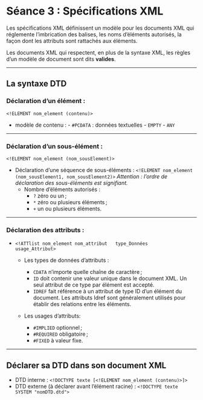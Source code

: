 # Séance 3 : Spécifications XML 

Les spécifications XML définissent un modèle pour les documents XML qui réglemente l’imbrication des balises, les noms d’éléments autorisés, la façon dont les attributs sont rattachés aux éléments.

Les documents XML qui respectent, en plus de la syntaxe XML, les règles d’un modèle de document sont dits **valides**.

----

## La syntaxe DTD

### Déclaration d’un élément : 
`<!ELEMENT nom_element (contenu)>`
- modèle de contenu :
		- `#PCDATA` : données textuelles
		- `EMPTY`
		- `ANY`
----

### Déclaration d’un sous-élément : 
`<!ELEMENT nom_element (nom_sousElement)>`
- Déclaration d’une séquence de sous-éléments : `<!ELEMENT nom_element (nom_sousElement1, nom_sousElement2)>` *Attention : l’ordre de déclaration des sous-éléments est signifiant.*
	- Nombre d’éléments autorisés :
		* `?` zéro ou un ;
       * `*` zéro ou plusieurs éléments ;
       * `+` un ou plusieurs éléments.

----       
       
### Déclaration des attributs : 
- `<!ATTlist nom_element nom_attribut	type_Données	usage_Attribut>`
	- Les types de données d’attributs :
		* `CDATA` n’importe quelle chaîne de caractère ;
		* `ID` doit contenir une valeur unique dans le document XML. Un seul attribut de ce type par élément est accepté.
		* `IDREF` fait référence à un attribut de type ID d’un élément du document. Les attributs Idref sont généralement utilisés pour établir des relations entre les éléments.
	
    - Les usages d’attributs: 
		* `#IMPLIED` optionnel ;
       * `#REQUIRED` obligatoire ;
       * `#FIXED` à valeur fixe.
----
## Déclarer sa DTD dans son document XML

- DTD interne : `<!DOCTYPE texte [<!ELEMENT nom_element (contenu)>]>`
- DTD externe (à déclarer avant l’élément racine) : 
`<!DOCTYPE texte SYSTEM "nomDTD.dtd">`       